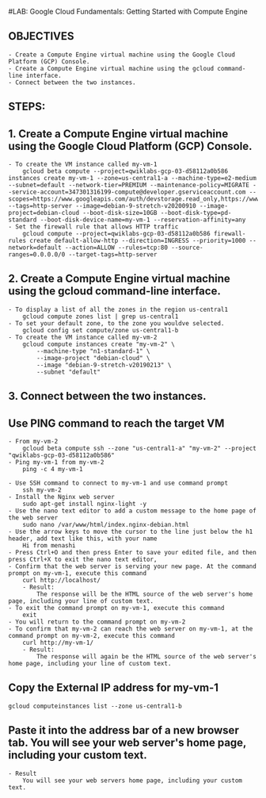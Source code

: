 #LAB: Google Cloud Fundamentals: Getting Started with Compute Engine
## OBJECTIVES
	- Create a Compute Engine virtual machine using the Google Cloud Platform (GCP) Console.
	- Create a Compute Engine virtual machine using the gcloud command-line interface.
	- Connect between the two instances.

## STEPS:
## 1. Create a Compute Engine virtual machine using the Google Cloud Platform (GCP) Console.
	- To create the VM instance called my-vm-1
		gcloud beta compute --project=qwiklabs-gcp-03-d58112a0b586 instances create my-vm-1 --zone=us-central1-a --machine-type=e2-medium --subnet=default --network-tier=PREMIUM --maintenance-policy=MIGRATE --service-account=347301316199-compute@developer.gserviceaccount.com --scopes=https://www.googleapis.com/auth/devstorage.read_only,https://www.googleapis.com/auth/logging.write,https://www.googleapis.com/auth/monitoring.write,https://www.googleapis.com/auth/servicecontrol,https://www.googleapis.com/auth/service.management.readonly,https://www.googleapis.com/auth/trace.append --tags=http-server --image=debian-9-stretch-v20200910 --image-project=debian-cloud --boot-disk-size=10GB --boot-disk-type=pd-standard --boot-disk-device-name=my-vm-1 --reservation-affinity=any
	- Set the firewall rule that allows HTTP traffic
		gcloud compute --project=qwiklabs-gcp-03-d58112a0b586 firewall-rules create default-allow-http --direction=INGRESS --priority=1000 --network=default --action=ALLOW --rules=tcp:80 --source-ranges=0.0.0.0/0 --target-tags=http-server

## 2. Create a Compute Engine virtual machine using the gcloud command-line interface.
	- To display a list of all the zones in the region us-central1
		gcloud compute zones list | grep us-central1
	- To set your default zone, to the zone you wouldve selected.
		gcloud config set compute/zone us-central1-b
	- To create the VM instance called my-vm-2
		gcloud compute instances create "my-vm-2" \
			--machine-type "n1-standard-1" \
			--image-project "debian-cloud" \
			--image "debian-9-stretch-v20190213" \
			--subnet "default"

## 3. Connect between the two instances.
## Use PING command to reach the target VM
	- From my-vm-2
		gcloud beta compute ssh --zone "us-central1-a" "my-vm-2" --project "qwiklabs-gcp-03-d58112a0b586"
	- Ping my-vm-1 from my-vm-2
		ping -c 4 my-vm-1
		
	- Use SSH command to connect to my-vm-1 and use command prompt
		ssh my-vm-2
	- Install the Nginx web server
		sudo apt-get install nginx-light -y
	- Use the nano text editor to add a custom message to the home page of the web server
		sudo nano /var/www/html/index.nginx-debian.html
	- Use the arrow keys to move the cursor to the line just below the h1 header, add text like this, with your name
		Hi from menashi
	- Press Ctrl+O and then press Enter to save your edited file, and then press Ctrl+X to exit the nano text editor, 
	- Confirm that the web server is serving your new page. At the command prompt on my-vm-1, execute this command
		curl http://localhost/
		- Result:
			The response will be the HTML source of the web server's home page, including your line of custom text.
	- To exit the command prompt on my-vm-1, execute this command
		exit
	- You will return to the command prompt on my-vm-2
	- To confirm that my-vm-2 can reach the web server on my-vm-1, at the command prompt on my-vm-2, execute this command
		curl http://my-vm-1/
		- Result:
			The response will again be the HTML source of the web server's home page, including your line of custom text.
			
## Copy the External IP address for my-vm-1 
	gcloud computeinstances list --zone us-central1-b
## Paste it into the address bar of a new browser tab. You will see your web server's home page, including your custom text.
	- Result
		You will see your web servers home page, including your custom text.

